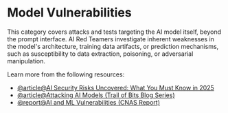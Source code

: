 # Model Vulnerabilities

This category covers attacks and tests targeting the AI model itself, beyond the prompt interface. AI Red Teamers investigate inherent weaknesses in the model's architecture, training data artifacts, or prediction mechanisms, such as susceptibility to data extraction, poisoning, or adversarial manipulation.

Learn more from the following resources:

- [@article@AI Security Risks Uncovered: What You Must Know in 2025](https://ttms.com/uk/ai-security-risks-explained-what-you-need-to-know-in-2025/)
- [@article@Attacking AI Models (Trail of Bits Blog Series)](https://blog.trailofbits.com/category/ai-security/)
- [@report@AI and ML Vulnerabilities (CNAS Report)](https://www.cnas.org/publications/reports/understanding-and-mitigating-ai-vulnerabilities)

